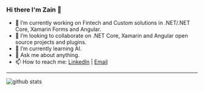 ### Hi there I'm Zain 👋

- 🔭 I’m currently working on Fintech and Custom solutions in .NET/.NET Core, Xamarin Forms and Angular.
- 👯 I’m looking to collaborate on .NET Core, Xamarin and Angular open source projects and plugins.
- 🌱 I’m currently learning AI.
- 💬 Ask me about anything.
- 📫 How to reach me: <a href="https://www.linkedin.com/in/zain-ahmad-khan/">LinkedIn</a> | <a href="mailto:niazi_zain@hotmail.com">Email</a>

---------------------------------------------------------------------------------------------------------------------------------------------------------------------------------

![github stats](https://github-readme-stats.vercel.app/api?username=zainniazi&show_icons=true)

<!--
**zainniazi/zainniazi** is a ✨ _special_ ✨ repository because its `README.md` (this file) appears on your GitHub profile.

Here are some ideas to get you started:

- 
-  ...
 ...
- 🤔 I’m looking for help with ...
- 📫 How to reach me: ...
- 😄 Pronouns: ...
- ⚡ Fun fact: ...
-->
